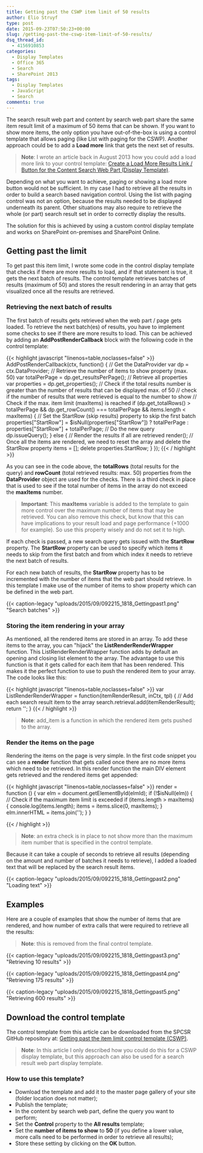 ```yaml
---
title: Getting past the CSWP item limit of 50 results
author: Elio Struyf
type: post
date: 2015-09-23T07:50:23+00:00
slug: /getting-past-the-cswp-item-limit-of-50-results/
dsq_thread_id:
  - 4156910853
categories:
  - Display Templates
  - Office 365
  - Search
  - SharePoint 2013
tags:
  - Display Templates
  - JavaScript
  - Search
comments: true
---
```


The search result web part and content by search web part share the same item result limit of a maximum of 50 items that can be shown. If you want to show more items, the only option you have out-of-the-box is using a control template that allows paging (like List with paging for the CSWP). Another approach could be to add a **Load more** link that gets the next set of results.

> **Note**: I wrote an article back in August 2013 how you could add a load more link to your control template: [Create a Load More Results Link / Button for the Content Search Web Part (Display Template)](https://www.eliostruyf.com/create-a-load-more-results-link-button-for-the-content-search-web-part/).

Depending on what you want to achieve, paging or showing a load more button would not be sufficient. In my case I had to retrieve all the results in order to build a search based navigation control. Using the list with paging control was not an option, because the results needed to be displayed underneath its parent. Other situations may also require to retrieve the whole (or part) search result set in order to correctly display the results.

The solution for this is achieved by using a custom control display template and works on SharePoint on-premises and SharePoint Online.

## Getting past the limit

To get past this item limit, I wrote some code in the control display template that checks if there are more results to load, and if that statement is true, it gets the next batch of results. The control template retrieves batches of results (maximum of 50) and stores the result rendering in an array that gets visualized once all the results are retrieved.

### Retrieving the next batch of results

The first batch of results gets retrieved when the web part / page gets loaded. To retrieve the next batch(es) of results, you have to implement some checks to see if there are more results to load. This can be achieved by adding an **AddPostRenderCallback** block with the following code in the control template:

{{< highlight javascript "linenos=table,noclasses=false" >}}
AddPostRenderCallback(ctx, function() {
    // Get the DataProvider
    var dp = ctx.DataProvider;
    // Retrieve the number of items to show property (max. 50)
    var totalPerPage = dp.get_resultsPerPage();
    // Retrieve all properties
    var properties = dp.get_properties();
    // Check if the total results number is greater than the number of results that can be displayed max. of 50
    // check if the number of results that were retrieved is equal to the number to show
    // Check if the max. item limit (maxItems) is reached
    if (dp.get_totalRows() > totalPerPage && dp.get_rowCount() === totalPerPage && items.length < maxItems) {
        // Set the StartRow (skip results) property to skip the first batch
        properties["StartRow"] = $isNull(properties["StartRow"]) ? totalPerPage : properties["StartRow"] + totalPerPage;
        // Do the new query
        dp.issueQuery();
    } else {
        // Render the results if all are retrieved
        render();
        // Once all the items are rendered, we need to reset the array and delete the StartRow property
        items = [];
        delete properties.StartRow;
    }
});
{{< / highlight >}}

As you can see in the code above, the **totalRows** (total results for the query) and **rowCount** (total retrieved results: max. 50) properties from the **DataProvider** object are used for the checks. There is a third check in place that is used to see if the total number of items in the array do not exceed the **maxItems** number.

> **Important**: This **maxItems** variable is added to the template to gain more control over the maximum number of items that may be retrieved. You can also remove this check, but know that this can have implications to your result load and page performance (+1000 for example). So use this property wisely and do not set it to high.

If each check is passed, a new search query gets issued with the **StartRow** property. The **StartRow** property can be used to specify which items it needs to skip from the first batch and from which index it needs to retrieve the next batch of results.

For each new batch of results, the **StartRow** property has to be incremented with the number of items that the web part should retrieve. In this template I make use of the number of items to show property which can be defined in the web part.

{{< caption-legacy "uploads/2015/09/092215_1818_Gettingpast1.png" "Search batches" >}}

### Storing the item rendering in your array

As mentioned, all the rendered items are stored in an array. To add these items to the array, you can "hijack" the **ListRenderRenderWrapper** function. This ListRenderRenderWrapper function adds by default an opening and closing list element to the array. The advantage to use this function is that it gets called for each item that has been rendered. This makes it the perfect function to use to push the rendered item to your array. The code looks like this:

{{< highlight javascript "linenos=table,noclasses=false" >}}
var ListRenderRenderWrapper = function(itemRenderResult, inCtx, tpl) {
    // Add each search result item to the array
    search.retrieval.add(itemRenderResult);
    return '';
}
{{< / highlight >}}

> **Note**: add_item is a function in which the rendered item gets pushed to the array.

### Render the items on the page

Rendering the items on the page is very simple. In the first code snippet you can see a **render** function that gets called once there are no more items which need to be retrieved. In this render function the main DIV element gets retrieved and the rendered items get appended:

{{< highlight javascript "linenos=table,noclasses=false" >}}
render = function () {
    var elm = document.getElementById(elmId);
    if (!$isNull(elm)) {
        // Check if the maximum item limit is exceeded 
        if (items.length > maxItems) {
            console.log(items.length);
            items = items.slice(0, maxItems);
        }
        elm.innerHTML = items.join('');
    }
}

{{< / highlight >}}

> **Note**: an extra check is in place to not show more than the maximum item number that is specified in the control template.

Because it can take a couple of seconds to retrieve all results (depending on the amount and number of batches it needs to retrieve), I added a loaded text that will be replaced by the search result items.

{{< caption-legacy "uploads/2015/09/092215_1818_Gettingpast2.png" "Loading text" >}}

## Examples

Here are a couple of examples that show the number of items that are rendered, and how number of extra calls that were required to retrieve all the results:

> **Note**: this is removed from the final control template.

{{< caption-legacy "uploads/2015/09/092215_1818_Gettingpast3.png" "Retrieving 10 results" >}}

{{< caption-legacy "uploads/2015/09/092215_1818_Gettingpast4.png" "Retrieving 175 results" >}}

{{< caption-legacy "uploads/2015/09/092215_1818_Gettingpast5.png" "Retrieving 600 results" >}}

## Download the control template

The control template from this article can be downloaded from the SPCSR GitHub repository at: [Getting past the item limit control template (CSWP)](https://github.com/SPCSR/DisplayTemplates/tree/master/Search%20Display%20Templates/Getting%20past%20the%20item%20limit%20control%20template%20(CSWP)).

> **Note**: In this article I only described how you could do this for a CSWP display template, but this approach can also be used for a search result web part display template.

### How to use this template?

*   Download the template and add it to the master page gallery of your site (folder location does not matter);
*   Publish the template;
*   In the content by search web part, define the query you want to perform;
*   Set the **Control** property to the **All results** template;
*   Set the **number of items to show** to **50** (if you define a lower value, more calls need to be performed in order to retrieve all results);
*   Store these setting by clicking on the **OK** button.